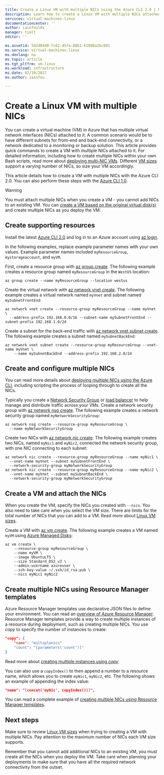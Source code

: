```yaml
---
title: Create a Linux VM with multiple NICs using the Azure CLI 2.0 | Microsoft Docs
description: Learn how to create a Linux VM with multiple NICs attached to it using the Azure CLI 2.0 or Resource Manager templates.
services: virtual-machines-linux
documentationcenter: ''
author: iainfoulds
manager: timlt
editor: ''

ms.assetid: 5d2d04d0-fc62-45fa-88b1-61808a2bc691
ms.service: virtual-machines-linux
ms.devlang: na
ms.topic: article
ms.tgt_pltfrm: vm-linux
ms.workload: infrastructure
ms.date: 02/10/2017
ms.author: iainfou

---
```

# Create a Linux VM with multiple NICs
You can create a virtual machine (VM) in Azure that has multiple virtual network interfaces (NICs) attached to it. A common scenario would be to have different subnets for front-end and back-end connectivity, or a network dedicated to a monitoring or backup solution. This article provides quick commands to create a VM with multiple NICs attached to it. For detailed information, including how to create multiple NICs within your own Bash scripts, read more about [deploying multi-NIC VMs](../../virtual-network/virtual-network-deploy-multinic-arm-cli.md). Different [VM sizes](sizes.md?toc=%2fazure%2fvirtual-machines%2flinux%2ftoc.json) support a varying number of NICs, so size your VM accordingly.

This article details how to create a VM with multiple NICs with the Azure CLI 2.0. You can also perform these steps with the [Azure CLI 1.0](multiple-nics-nodejs.md?toc=%2fazure%2fvirtual-machines%2flinux%2ftoc.json).

> [!WARNING]
> You must attach multiple NICs when you create a VM - you cannot add NICs to an existing VM. You can [create a VM based on the original virtual disk(s)](copy-vm.md?toc=%2fazure%2fvirtual-machines%2flinux%2ftoc.json) and create multiple NICs as you deploy the VM.


## Create supporting resources
Install the latest [Azure CLI 2.0](/cli/azure/install-az-cli2) and log in to an Azure account using [az login](/cli/azure/#login).

In the following examples, replace example parameter names with your own values. Example parameter names included `myResourceGroup`, `mystorageaccount`, and `myVM`.

First, create a resource group with [az group create](/cli/azure/group#create). The following example creates a resource group named `myResourceGroup` in the `WestUS` location:

```azurecli
az group create --name myResourceGroup --location westus
```

Create the virtual network with [az network vnet create](/cli/azure/network/vnet#create). The following example creates a virtual network named `myVnet` and subnet named `mySubnetFrontEnd`:

```azurecli
az network vnet create --resource-group myResourceGroup --name myVnet \
  --address-prefix 192.168.0.0/16 --subnet-name mySubnetFrontEnd --subnet-prefix 192.168.1.0/24
```

Create a subnet for the back-end traffic with [az network vnet subnet create](/cli/azure/network/vnet/subnet#create). The following example creates a subnet named `mySubnetBackEnd`:

```azurecli
az network vnet subnet create --resource-group myResourceGroup --vnet-name myVnet \
    --name mySubnetBackEnd --address-prefix 192.168.2.0/24
```

## Create and configure multiple NICs
You can read more details about [deploying multiple NICs using the Azure CLI](../../virtual-network/virtual-network-deploy-multinic-arm-cli.md), including scripting the process of looping through to create all the NICs.

Typically you create a [Network Security Group](../../virtual-network/virtual-networks-nsg.md) or [load balancer](../../load-balancer/load-balancer-overview.md) to help manage and distribute traffic across your VMs. Create a network security group with [az network nsg create](/cli/azure/network/nsg#create). The following example creates a network security group named `myNetworkSecurityGroup`:

```azurecli
az network nsg create --resource-group myResourceGroup \
  --name myNetworkSecurityGroup
```

Create two NICs with [az network nic create](/cli/azure/network/nic#create). The following example creates two NICs, named `myNic1` and `myNic2`, connected the network security group, with one NIC connecting to each subnet:

```azurecli
az network nic create --resource-group myResourceGroup --name myNic1 \
  --vnet-name myVnet --subnet mySubnetFrontEnd \
  --network-security-group myNetworkSecurityGroup
az network nic create --resource-group myResourceGroup --name myNic2 \
  --vnet-name myVnet --subnet mySubnetBackEnd \
  --network-security-group myNetworkSecurityGroup
```

## Create a VM and attach the NICs
When you create the VM, specify the NICs you created with `--nics`. You also need to take care when you select the VM size. There are limits for the total number of NICs that you can add to a VM. Read more about [Linux VM sizes](sizes.md?toc=%2fazure%2fvirtual-machines%2flinux%2ftoc.json). 

Create a VM with [az vm create](/cli/azure/vm#create). The following example creates a VM named `myVM` using [Azure Managed Disks](../../storage/storage-managed-disks-overview.md?toc=%2fazure%2fvirtual-machines%2flinux%2ftoc.json):

```azurecli
az vm create \
    --resource-group myResourceGroup \
    --name myVM \
    --image UbuntuLTS \
    --size Standard_DS2_v2 \
    --admin-username azureuser \
    --ssh-key-value ~/.ssh/id_rsa.pub \
    --nics myNic1 myNic2
```

## Create multiple NICs using Resource Manager templates
Azure Resource Manager templates use declarative JSON files to define your environment. You can read an [overview of Azure Resource Manager](../../azure-resource-manager/resource-group-overview.md). Resource Manager templates provide a way to create multiple instances of a resource during deployment, such as creating multiple NICs. You use *copy* to specify the number of instances to create:

```json
"copy": {
    "name": "multiplenics"
    "count": "[parameters('count')]"
}
```

Read more about [creating multiple instances using *copy*](../../resource-group-create-multiple.md). 

You can also use a `copyIndex()` to then append a number to a resource name, which allows you to create `myNic1`, `myNic2`, etc. The following shows an example of appending the index value:

```json
"name": "[concat('myNic', copyIndex())]", 
```

You can read a complete example of [creating multiple NICs using Resource Manager templates](../../virtual-network/virtual-network-deploy-multinic-arm-template.md).

## Next steps
Make sure to review [Linux VM sizes](sizes.md?toc=%2fazure%2fvirtual-machines%2flinux%2ftoc.json) when trying to creating a VM with multiple NICs. Pay attention to the maximum number of NICs each VM size supports. 

Remember that you cannot add additional NICs to an existing VM, you must create all the NICs when you deploy the VM. Take care when planning your deployments to make sure that you have all the required network connectivity from the outset.

